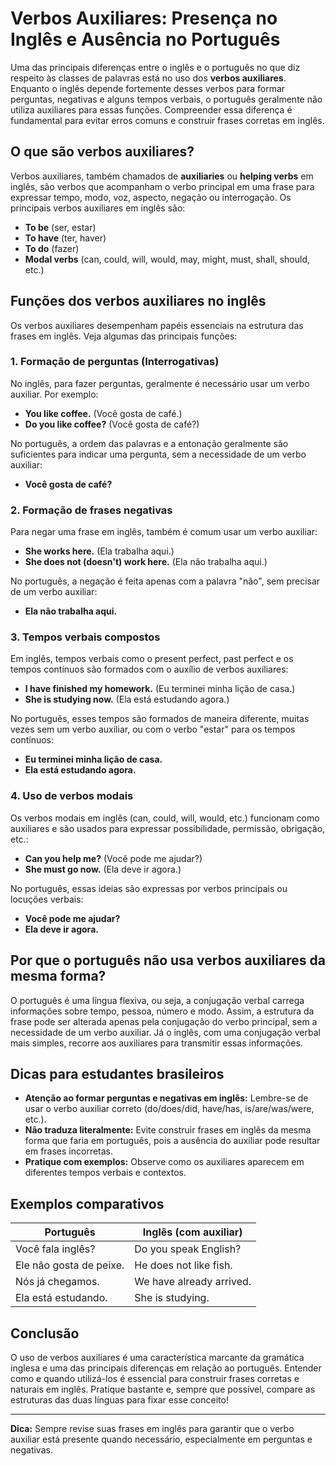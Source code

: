 
# Verbos Auxiliares: Presença no Inglês e Ausência no Português

Uma das principais diferenças entre o inglês e o português no que diz respeito às classes de palavras está no uso dos **verbos auxiliares**. Enquanto o inglês depende fortemente desses verbos para formar perguntas, negativas e alguns tempos verbais, o português geralmente não utiliza auxiliares para essas funções. Compreender essa diferença é fundamental para evitar erros comuns e construir frases corretas em inglês.

## O que são verbos auxiliares?

Verbos auxiliares, também chamados de **auxiliaries** ou **helping verbs** em inglês, são verbos que acompanham o verbo principal em uma frase para expressar tempo, modo, voz, aspecto, negação ou interrogação. Os principais verbos auxiliares em inglês são:

- **To be** (ser, estar)
- **To have** (ter, haver)
- **To do** (fazer)
- **Modal verbs** (can, could, will, would, may, might, must, shall, should, etc.)

## Funções dos verbos auxiliares no inglês

Os verbos auxiliares desempenham papéis essenciais na estrutura das frases em inglês. Veja algumas das principais funções:

### 1. Formação de perguntas (Interrogativas)

No inglês, para fazer perguntas, geralmente é necessário usar um verbo auxiliar. Por exemplo:

- **You like coffee.** (Você gosta de café.)
- **Do you like coffee?** (Você gosta de café?)

No português, a ordem das palavras e a entonação geralmente são suficientes para indicar uma pergunta, sem a necessidade de um verbo auxiliar:

- **Você gosta de café?**

### 2. Formação de frases negativas

Para negar uma frase em inglês, também é comum usar um verbo auxiliar:

- **She works here.** (Ela trabalha aqui.)
- **She does not (doesn't) work here.** (Ela não trabalha aqui.)

No português, a negação é feita apenas com a palavra "não", sem precisar de um verbo auxiliar:

- **Ela não trabalha aqui.**

### 3. Tempos verbais compostos

Em inglês, tempos verbais como o present perfect, past perfect e os tempos contínuos são formados com o auxílio de verbos auxiliares:

- **I have finished my homework.** (Eu terminei minha lição de casa.)
- **She is studying now.** (Ela está estudando agora.)

No português, esses tempos são formados de maneira diferente, muitas vezes sem um verbo auxiliar, ou com o verbo "estar" para os tempos contínuos:

- **Eu terminei minha lição de casa.**
- **Ela está estudando agora.**

### 4. Uso de verbos modais

Os verbos modais em inglês (can, could, will, would, etc.) funcionam como auxiliares e são usados para expressar possibilidade, permissão, obrigação, etc.:

- **Can you help me?** (Você pode me ajudar?)
- **She must go now.** (Ela deve ir agora.)

No português, essas ideias são expressas por verbos principais ou locuções verbais:

- **Você pode me ajudar?**
- **Ela deve ir agora.**

## Por que o português não usa verbos auxiliares da mesma forma?

O português é uma língua flexiva, ou seja, a conjugação verbal carrega informações sobre tempo, pessoa, número e modo. Assim, a estrutura da frase pode ser alterada apenas pela conjugação do verbo principal, sem a necessidade de um verbo auxiliar. Já o inglês, com uma conjugação verbal mais simples, recorre aos auxiliares para transmitir essas informações.

## Dicas para estudantes brasileiros

- **Atenção ao formar perguntas e negativas em inglês:** Lembre-se de usar o verbo auxiliar correto (do/does/did, have/has, is/are/was/were, etc.).
- **Não traduza literalmente:** Evite construir frases em inglês da mesma forma que faria em português, pois a ausência do auxiliar pode resultar em frases incorretas.
- **Pratique com exemplos:** Observe como os auxiliares aparecem em diferentes tempos verbais e contextos.

## Exemplos comparativos

| Português                | Inglês (com auxiliar)         |
|--------------------------|------------------------------|
| Você fala inglês?        | Do you speak English?        |
| Ele não gosta de peixe.  | He does not like fish.       |
| Nós já chegamos.         | We have already arrived.     |
| Ela está estudando.      | She is studying.             |

## Conclusão

O uso de verbos auxiliares é uma característica marcante da gramática inglesa e uma das principais diferenças em relação ao português. Entender como e quando utilizá-los é essencial para construir frases corretas e naturais em inglês. Pratique bastante e, sempre que possível, compare as estruturas das duas línguas para fixar esse conceito!

---
**Dica:** Sempre revise suas frases em inglês para garantir que o verbo auxiliar está presente quando necessário, especialmente em perguntas e negativas.
```
